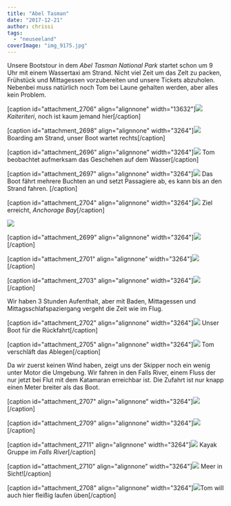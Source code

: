 ```yaml
---
title: "Abel Tasman"
date: "2017-12-21"
author: chrissi
tags: 
  - "neuseeland"
coverImage: "img_9175.jpg"
---
```


Unsere Bootstour in dem _Abel Tasman National Park_ startet schon um 9 Uhr mit einem Wassertaxi am Strand. Nicht viel Zeit um das Zelt zu packen, Frühstück und Mittagessen vorzubereiten und unsere Tickets abzuholen. Nebenbei muss natürlich noch Tom bei Laune gehalten werden, aber alles kein Problem.

\[caption id="attachment\_2706" align="alignnone" width="13632"\]![](images/img_9122.jpg)_Kaiteriteri_, noch ist kaum jemand hier\[/caption\]

\[caption id="attachment\_2698" align="alignnone" width="3264"\]![](images/img_9124.jpg) Boarding am Strand, unser Boot wartet rechts\[/caption\]

\[caption id="attachment\_2696" align="alignnone" width="3264"\]![](images/img_9154.jpg) Tom beobachtet aufmerksam das Geschehen auf dem Wasser\[/caption\]

\[caption id="attachment\_2697" align="alignnone" width="3264"\]![](images/img_9162.jpg) Das Boot fährt mehrere Buchten an und setzt Passagiere ab, es kann bis an den Strand fahren. \[/caption\]

\[caption id="attachment\_2704" align="alignnone" width="3264"\]![](images/img_9176.jpg) Ziel erreicht, _Anchorage Bay_\[/caption\]

![](images/img_9175.jpg)

\[caption id="attachment\_2699" align="alignnone" width="3264"\]![](images/img_9186.jpg)\[/caption\]

\[caption id="attachment\_2701" align="alignnone" width="3264"\]![](images/img_9190.jpg)\[/caption\]

\[caption id="attachment\_2703" align="alignnone" width="3264"\]![](images/img_9194.jpg)\[/caption\]

Wir haben 3 Stunden Aufenthalt, aber mit Baden, Mittagessen und Mittagsschlafspaziergang vergeht die Zeit wie im Flug.

\[caption id="attachment\_2702" align="alignnone" width="3264"\]![](images/img_9196.jpg) Unser Boot für die Rückfahrt\[/caption\]

\[caption id="attachment\_2705" align="alignnone" width="3264"\]![](images/img_9207.jpg) Tom verschläft das Ablegen\[/caption\]

Da wir zuerst keinen Wind haben, zeigt uns der Skipper noch ein wenig unter Motor die Umgebung. Wir fahren in den Falls River, einem Fluss der nur jetzt bei Flut mit dem Katamaran erreichbar ist. Die Zufahrt ist nur knapp einen Meter breiter als das Boot.

\[caption id="attachment\_2707" align="alignnone" width="3264"\]![](images/img_9222.jpg)\[/caption\]

\[caption id="attachment\_2709" align="alignnone" width="3264"\]![](images/img_9225.jpg)\[/caption\]

\[caption id="attachment\_2711" align="alignnone" width="3264"\]![](images/img_9226.jpg) Kayak Gruppe im _Falls River_\[/caption\]

\[caption id="attachment\_2710" align="alignnone" width="3264"\]![](images/img_9228.jpg) Meer in Sicht!\[/caption\]

\[caption id="attachment\_2708" align="alignnone" width="3264"\]![](images/img_9261.jpg)Tom will auch hier fleißig laufen üben\[/caption\]
